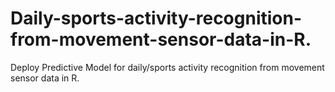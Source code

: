 # Daily-sports-activity-recognition-from-movement-sensor-data-in-R.
Deploy Predictive Model for daily/sports activity recognition from movement sensor data in R.
